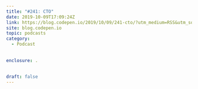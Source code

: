 ```yaml
---
title: "#241: CTO"
date: 2019-10-09T17:09:24Z
link: https://blog.codepen.io/2019/10/09/241-cto/?utm_medium=RSS&utm_source=hune
site: blog.codepen.io
topic: podcasts
category:
  - Podcast
  
  
enclosure: .  
 
  
draft: false
---
```

